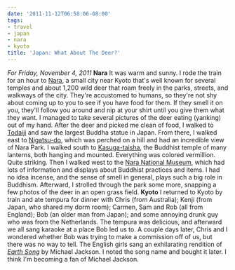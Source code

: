 ```yaml
---
date: '2011-11-12T06:58:06-08:00'
tags:
- travel
- japan
- nara
- kyoto
title: 'Japan: What About The Deer?'
---
```


*For Friday, November 4, 2011* **Nara** It was warm and sunny. I rode the train for an hour to [Nara](http://www.google.com/search?hl=en&client;=safari&rls;=en&biw;=1366&bih;=690&q;=Nara,+Japan&gs;_sm=e&gs;_upl=6231l7107l1l7334l7l2l4l0l0l0l204l204l2-1l3l0&bav;=on.2,or.r_gc.r_pw.,cf.osb&um;=1&ie;=UTF-8&tbm;=isch&source;=og&sa;=N&tab;=wi), a small city near Kyoto that's well known for several temples and about 1,200 wild deer that roam freely in the parks, streets, and walkways of the city. They're accustomed to humans, so they're not shy about coming up to you to see if you have food for them. If they smell it on you, they'll follow you around and nip at your shirt until you give them what they want. I managed to take several pictures of the deer eating (yanking) out of my hand. After the deer and picked me clean of food, I walked to [Todaiji](http://www.google.com/search?hl=en&client;=safari&rls;=en&q;=todaiji&gs;_sm=e&gs;_upl=14970l15970l0l16409l7l6l0l0l0l0l222l825l1.4.1l6l0&bav;=on.2,or.r_gc.r_pw.,cf.osb&biw;=1366&bih;=690&um;=1&ie;=UTF-8&tbm;=isch&source;=og&sa;=N&tab;=wi) and saw the largest Buddha statue in Japan. From there, I walked east to [Nigatsu-do](http://www.google.com/search?client=safari&rls;=en&q;=nigatsu-do&oe;=UTF-8&um;=1&ie;=UTF-8&hl;=en&tbm;=isch&source;=og&sa;=N&tab;=wi&biw;=1366&bih;=690&sei;=XIW-TuOKD-2OiAf_reWNBQ), which was perched on a hill and had an incredible view of Nara Park. I walked south to [Kasuga-taisha](http://www.google.com/search?hl=en&client;=safari&rls;=en&q;=Kasuga-taisha&gs;_sm=e&gs;_upl=7706l7760l0l8114l2l2l0l0l0l1l170l231l1.1l2l0&bav;=on.2,or.r_gc.r_pw.,cf.osb&biw;=1366&bih;=690&um;=1&ie;=UTF-8&tbm;=isch&source;=og&sa;=N&tab;=wi), the Buddhist temple of many lanterns, both hanging and mounted. Everything was colored vermillion. Quite striking. Then I walked west to the [Nara National Museum](http://www.google.com/search?hl=en&client;=safari&rls;=en&q;=Kasuga-taisha&gs;_sm=e&gs;_upl=7706l7760l0l8114l2l2l0l0l0l1l170l231l1.1l2l0&bav;=on.2,or.r_gc.r_pw.,cf.osb&biw;=1366&bih;=690&um;=1&ie;=UTF-8&tbm;=isch&source;=og&sa;=N&tab;=wi#um=1&hl;=en&client;=safari&rls;=en&tbm;=isch&sa;=1&q;=nara+national+museum&pbx;=1&oq;=nara+national+&aq;=0&aqi;=g1g-S5&aql;=&gs;_sm=e&gs;_upl=412934l414168l0l415604l14l8l0l0l0l0l116l575l7.1l8l0&bav;=on.2,or.r_gc.r_pw.,cf.osb&fp;=5542d22dea01b946&biw;=1366&bih;=690), which had lots of information and displays about Buddhist practices and items. I had no idea incense, and the sense of smell in general, plays such a big role in Buddhism. Afterward, I strolled through the park some more, snapping a few photos of the deer in an open grass field. **Kyoto** I returned to Kyoto by train and ate tempura for dinner with Chris (from Australia); Kenji (from Japan, who shared my dorm room); Carmen, Sam and Rob (all from England); Bob (an older man from Japan); and some annoying drunk guy who was from the Netherlands. The tempura was delicious, and afterward we all sang karaoke at a place Bob led us to. A couple days later, Chris and I wondered whether Bob was trying to make a commission off of us, but there was no way to tell. The English girls sang an exhilarating rendition of [*Earth Song*](http://www.youtube.com/watch?v=XAi3VTSdTxU) by Michael Jackson. I noted the song name and bought it later. I think I'm becoming a fan of Michael Jackson.
